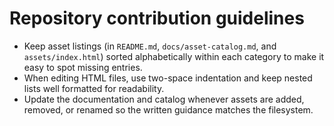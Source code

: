 # Repository contribution guidelines

- Keep asset listings (in `README.md`, `docs/asset-catalog.md`, and `assets/index.html`) sorted alphabetically within each category to make it easy to spot missing entries.
- When editing HTML files, use two-space indentation and keep nested lists well formatted for readability.
- Update the documentation and catalog whenever assets are added, removed, or renamed so the written guidance matches the filesystem.
